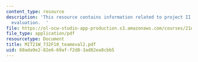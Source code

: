 ```yaml
---
content_type: resource
description: 'This resource contains information related to project II team member
  evaluation.  '
file: https://ol-ocw-studio-app-production.s3.amazonaws.com/courses/21w-732-science-writing-and-new-media-fall-2010/60ada9e282e669aff2d83ad82ea8cbb5_MIT21W_732F10_teameval2.pdf
file_type: application/pdf
resourcetype: Document
title: MIT21W_732F10_teameval2.pdf
uid: 60ada9e2-82e6-69af-f2d8-3ad82ea8cbb5
---
```


